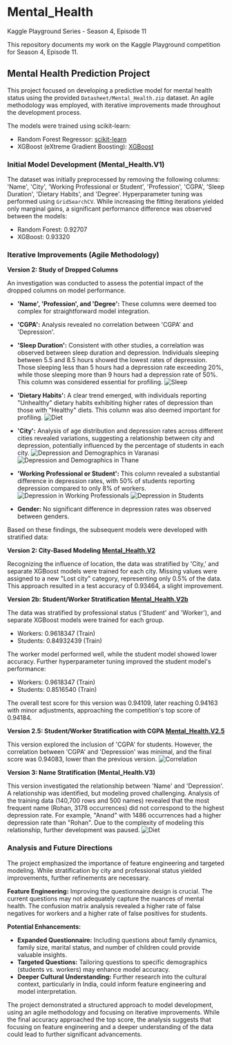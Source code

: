 # Mental_Health 
Kaggle Playground Series - Season 4, Episode 11

This repository documents my work on the Kaggle Playground competition for Season 4, Episode 11. 

## Mental Health Prediction Project

This project focused on developing a predictive model for mental health status using the provided `Datasheet/Mental_Health.zip` dataset.  An agile methodology was employed, with iterative improvements made throughout the development process.

The models were trained using scikit-learn:

*   Random Forest Regressor: [scikit-learn](https://scikit-learn.org/stable/index.html)
*   XGBoost (eXtreme Gradient Boosting): [XGBoost](https://xgboost.readthedocs.io/en/stable/index.html)

### Initial Model Development (Mental_Health.V1)

The dataset was initially preprocessed by removing the following columns: 'Name', 'City', 'Working Professional or Student', 'Profession', 'CGPA', 'Sleep Duration', 'Dietary Habits', and 'Degree'. Hyperparameter tuning was performed using `GridSearchCV`.  While increasing the fitting iterations yielded only marginal gains, a significant performance difference was observed between the models:

*   Random Forest: 0.92707
*   XGBoost: 0.93320

### Iterative Improvements (Agile Methodology)

**Version 2: Study of Dropped Columns**

An investigation was conducted to assess the potential impact of the dropped columns on model performance.

*   **'Name', 'Profession', and 'Degree':** These columns were deemed too complex for straightforward model integration.
*   **'CGPA':** Analysis revealed no correlation between 'CGPA' and 'Depression'.
*   **'Sleep Duration':** Consistent with other studies, a correlation was observed between sleep duration and depression. Individuals sleeping between 5.5 and 8.5 hours showed the lowest rates of depression.  Those sleeping less than 5 hours had a depression rate exceeding 20%, while those sleeping more than 9 hours had a depression rate of 50%. This column was considered essential for profiling.
![Sleep](Study_columns/fig/fig_sllep_1.png)
*   **'Dietary Habits':** A clear trend emerged, with individuals reporting "Unhealthy" dietary habits exhibiting higher rates of depression than those with "Healthy" diets. This column was also deemed important for profiling.
![Diet](Study_columns/fig/fig_Diet_1.png)
*   **'City':** Analysis of age distribution and depression rates across different cities revealed variations, suggesting a relationship between city and depression, potentially influenced by the percentage of students in each city.
![Depression and Demographics in Varanasi](Study_columns/fig/City_Varanasi.png)
![Depression and Demographics in Thane](Study_columns/fig/City_Thane.png)
*   **'Working Professional or Student':** This column revealed a substantial difference in depression rates, with 50% of students reporting depression compared to only 8% of workers.
![Depression in Working Professionals](Study_columns/fig/Work_Working_Professional.png)
![Depression in Students](Study_columns/fig/Work_Student.png)

*   **Gender:** No significant difference in depression rates was observed between genders.

Based on these findings, the subsequent models were developed with stratified data:

**Version 2: City-Based Modeling [Mental_Health.V2](Mental_Health.V2/)**

Recognizing the influence of location, the data was stratified by 'City,' and separate XGBoost models were trained for each city. Missing values were assigned to a new "Lost city" category, representing only 0.5% of the data. This approach resulted in a test accuracy of 0.93464, a slight improvement.

**Version 2b: Student/Worker Stratification [Mental_Health.V2b](Mental_Health.V2b/)**

The data was stratified by professional status ('Student' and 'Worker'), and separate XGBoost models were trained for each group.

*   Workers: 0.9618347 (Train)
*   Students: 0.84932439 (Train)

The worker model performed well, while the student model showed lower accuracy. Further hyperparameter tuning improved the student model's performance:

*   Workers: 0.9618347 (Train)
*   Students: 0.8516540 (Train)

The overall test score for this version was 0.94109, later reaching 0.94163 with minor adjustments, approaching the competition's top score of 0.94184.

**Version 2.5: Student/Worker Stratification with CGPA [Mental_Health.V2.5](Mental_Health.V2.5/)**

This version explored the inclusion of 'CGPA' for students. However, the correlation between 'CGPA' and 'Depression' was minimal, and the final score was 0.94083, lower than the previous version.
![Correlation](Mental_Health.V2.5/fig_corr_S_1)


**Version 3: Name Stratification (Mental_Health.V3)**

This version investigated the relationship between 'Name' and 'Depression'.  A relationship was identified, but modeling proved challenging.  Analysis of the training data (140,700 rows and 500 names) revealed that the most frequent name (Rohan, 3178 occurrences) did not correspond to the highest depression rate.  For example, "Anand" with 1486 occurrences had a higher depression rate than "Rohan".  Due to the complexity of modeling this relationship, further development was paused.
![Diet](Study_columns/fig/fig_Name999.png)

### Analysis and Future Directions

The project emphasized the importance of feature engineering and targeted modeling. While stratification by city and professional status yielded improvements, further refinements are necessary.

**Feature Engineering:**  Improving the questionnaire design is crucial. The current questions may not adequately capture the nuances of mental health.  The confusion matrix analysis revealed a higher rate of false negatives for workers and a higher rate of false positives for students.

**Potential Enhancements:**

*   **Expanded Questionnaire:**  Including questions about family dynamics, family size, marital status, and number of children could provide valuable insights.
*   **Targeted Questions:**  Tailoring questions to specific demographics (students vs. workers) may enhance model accuracy.
*   **Deeper Cultural Understanding:**  Further research into the cultural context, particularly in India, could inform feature engineering and model interpretation.

The project demonstrated a structured approach to model development, using an agile methodology and focusing on iterative improvements.  While the final accuracy approached the top score, the analysis suggests that focusing on feature engineering and a deeper understanding of the data could lead to further significant advancements.
